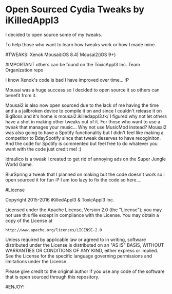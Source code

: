 # Open Sourced Cydia Tweaks by iKilledAppl3
 
 I decided to open source some of my tweaks.

 To help those who want to learn how tweaks work or how I made mine.

#TWEAKS:
Xenok
Mousai(iOS 8.4)
Mousai2(iOS 9+)


#IMPORTANT
others can be found on the ToxicAppl3 Inc. Team Organization repo 

I know Xenok's code is bad I have improved over time... :P 

Mousai was a huge success so I decided to open source it so others can benefit from it.

Mousai2 is also now open sourced due to the lack of me having the time and a a jailbroken device to compile it on and since I couldn't release it on BigBoss and it's home is mousai2.ikilledappl3.tk/ I figured why not let others have a shot in making other tweaks out of it. 
For those who want to use a tweak that manages your music... Why not use MusicMod instead? 
Mousai2 was also going to have a Spotify functionality but I didn't feel like making a competitor to BdaySpotify since that tweak deserves to have recoginiton. And the code for Spotify is commented but feel free to do whatever you want with the code just credit me! :)

Idraulico is a tweak I created to get rid of annoying ads on the Super Jungle World Game.

BlurSpring a tweak that I planned on making but the code doesn't work so i open sourced it for fun :P I am too lazy to fix the code so here....

#License

Copyright 2015-2016 iKilledAppl3 & ToxicAppl3 Inc.

Licensed under the Apache License, Version 2.0 (the "License");
you may not use this file except in compliance with the License.
You may obtain a copy of the License at

    http://www.apache.org/licenses/LICENSE-2.0

Unless required by applicable law or agreed to in writing, software
distributed under the License is distributed on an "AS IS" BASIS,
WITHOUT WARRANTIES OR CONDITIONS OF ANY KIND, either express or implied.
See the License for the specific language governing permissions and
limitations under the License.

Please give credit to the original author if you use any code of the software that is open sourced through this repository.

#ENJOY!

